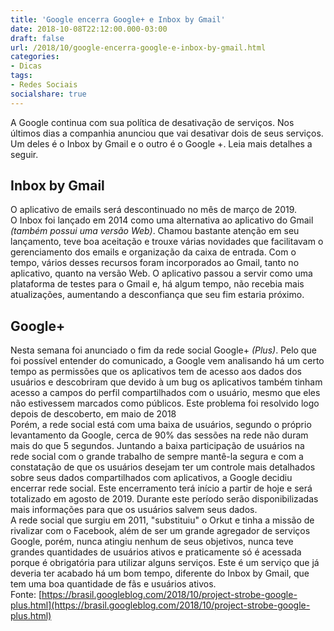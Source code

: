 ```yaml
---
title: 'Google encerra Google+ e Inbox by Gmail'
date: 2018-10-08T22:12:00.000-03:00
draft: false
url: /2018/10/google-encerra-google-e-inbox-by-gmail.html
categories:
- Dicas
tags: 
- Redes Sociais
socialshare: true
---
```


A Google continua com sua política de desativação de serviços. Nos últimos dias a companhia anunciou que vai desativar dois de seus serviços. Um deles é o Inbox by Gmail e o outro é o Google +. Leia mais detalhes a seguir.

<!--more-->

## Inbox by Gmail

O aplicativo de emails será descontinuado no mês de março de 2019.  
O Inbox foi lançado em 2014 como uma alternativa ao aplicativo do Gmail _(também possui uma versão Web)_. Chamou bastante atenção em seu lançamento, teve boa aceitação e trouxe várias novidades que facilitavam o gerenciamento dos emails e organização da caixa de entrada. Com o tempo, vários desses recursos foram incorporados ao Gmail, tanto no aplicativo, quanto na versão Web. O aplicativo passou a servir como uma plataforma de testes para o Gmail e, há algum tempo, não recebia mais atualizações, aumentando a desconfiança que seu fim estaria próximo.

  

## Google+

Nesta semana foi anunciado o fim da rede social Google+ _(Plus)_. Pelo que foi possível entender do comunicado, a Google vem analisando há um certo tempo as permissões que os aplicativos tem de acesso aos dados dos usuários e descobriram que devido à um bug os aplicativos também tinham acesso a campos do perfil compartilhados com o usuário, mesmo que eles não estivessem marcados como públicos. Este problema foi resolvido logo depois de descoberto, em maio de 2018  
Porém, a rede social está com uma baixa de usuários, segundo o próprio levantamento da Google, cerca de 90% das sessões na rede não duram mais do que 5 segundos. Juntando a baixa participação de usuários na rede social com o grande trabalho de sempre mantê-la segura e com a constatação de que os usuários desejam ter um controle mais detalhados sobre seus dados compartilhados com aplicativos, a Google decidiu encerrar rede social. Este encerramento terá início a partir de hoje e será totalizado em agosto de 2019. Durante este período serão disponibilizadas mais informações para que os usuários salvem seus dados.  
A rede social que surgiu em 2011, "substituiu" o Orkut e tinha a missão de rivalizar com o Facebook, além de ser um grande agregador de serviços Google, porém, nunca atingiu nenhum de seus objetivos, nunca teve grandes quantidades de usuários ativos e praticamente só é acessada porque é obrigatória para utilizar alguns serviços. Este é um serviço que já deveria ter acabado há um bom tempo, diferente do Inbox by Gmail, que tem uma boa quantidade de fãs e usuários ativos.  
Fonte: [https://brasil.googleblog.com/2018/10/project-strobe-google-plus.html](https://brasil.googleblog.com/2018/10/project-strobe-google-plus.html)
